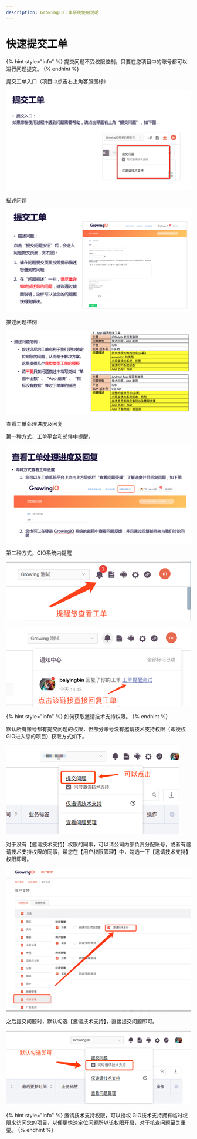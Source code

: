 ```yaml
---
description: GrowingIO工单系统使用说明
---
```


# 快速提交工单

{% hint style="info" %}
提交问题不受权限控制，只要在您项目中的账号都可以进行问题提交。
{% endhint %}

提交工单入口（项目中点击右上角客服图标）

![](.gitbook/assets/1%20%282%29.png)

描述问题

![](.gitbook/assets/2.png)

描述问题样例

![](.gitbook/assets/3.png)

查看工单处理进度及回复

第一种方式，工单平台和邮件中提醒。

![](.gitbook/assets/5.png)

第二种方式，GIO系统内提醒

![](.gitbook/assets/1%20%281%29.png)

![](.gitbook/assets/2%20%282%29.png)

{% hint style="info" %}
如何获取邀请技术支持权限。
{% endhint %}

默认所有账号都有提交问题的权限，但部分账号没有邀请技术支持权限（即授权 GIO进入您的项目）获取方式如下。

![](.gitbook/assets/6.png)

对于没有【邀请技术支持】权限的同事，可以请公司内部负责分配账号，或者有邀请技术支持权限的同事，帮您在【用户权限管理】中，勾选一下【邀请技术支持】权限即可。

![](.gitbook/assets/7.png)

之后提交问题时，默认勾选【邀请技术支持】，直接提交问题即可。

![](.gitbook/assets/8.png)

{% hint style="info" %}
邀请技术支持权限，可以授权 GIO技术支持拥有临时权限来访问您的项目，以便更快速定位问题所以该权限开启，对于核查问题至关重要。
{% endhint %}

